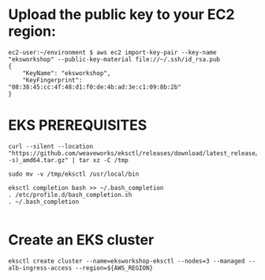 # Upload the public key to your EC2 region:
```
ec2-user:~/environment $ aws ec2 import-key-pair --key-name "eksworkshop" --public-key-material file://~/.ssh/id_rsa.pub
{
    "KeyName": "eksworkshop", 
    "KeyFingerprint": "08:38:45:cc:4f:48:d1:f0:de:4b:ad:3e:c1:09:8b:2b"
}
```
# EKS PREREQUISITES
```
curl --silent --location "https://github.com/weaveworks/eksctl/releases/download/latest_release/eksctl_$(uname -s)_amd64.tar.gz" | tar xz -C /tmp

sudo mv -v /tmp/eksctl /usr/local/bin

eksctl completion bash >> ~/.bash_completion
. /etc/profile.d/bash_completion.sh
. ~/.bash_completion


```

# Create an EKS cluster
```
eksctl create cluster --name=eksworkshop-eksctl --nodes=3 --managed --alb-ingress-access --region=${AWS_REGION}
```
